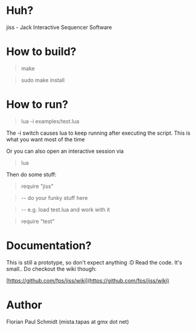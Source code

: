 # Huh?

jiss - Jack Interactive Sequencer Software


# How to build?

> make

> sudo make install

# How to run?

> lua -i examples/test.lua

The -i switch causes lua to keep running after executing the script. This is what you want most of the time

Or you can also open an interactive session via

> lua

Then do some stuff:

> require "jiss"

> -- do your funky stuff here

> -- e.g. load test.lua and work with it

> require "test"

# Documentation?

This is still a prototype, so don't expect anything :D Read the code. It's small.. Do checkout the wiki though:

[https://github.com/fps/jiss/wiki](https://github.com/fps/jiss/wiki)


# Author

Florian Paul Schmidt (mista.tapas at gmx dot net)

